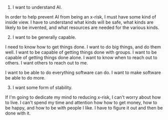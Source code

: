 1. I want to understand AI.

 In order to help prevent AI from being an x-risk, I must have some kind of inside view. I have to understand what kinds will be safe, what kinds are likely to be invented, and what resources are needed for the various kinds.

2. I want to be generally capable.

 I need to know how to get things done. I want to do big things, and do them well. I want to be capable of getting things done with groups. I want to be capable of getting things done alone. I want to know when to reach out to others. I want others to reach out to me.

 I want to be able to do everything software can do. I want to make software be able to do more.

3. I want some form of stability.

 If I'm going to dedicate my mind to reducing x-risk, I can't worry about how to live. I can't spend my time and attention how how to get money, how to be happy, and how to be with people I like. I have to figure it out and then be done with it.